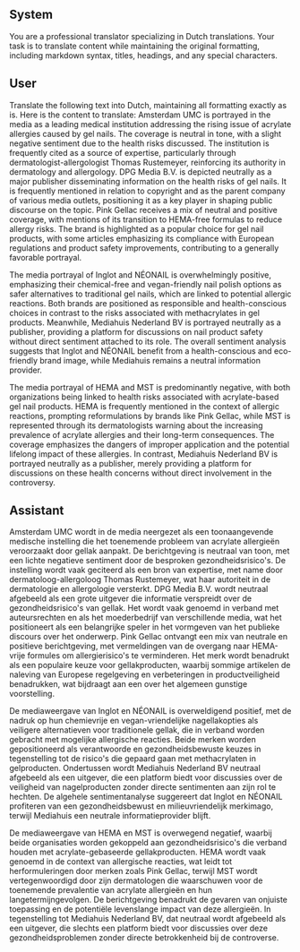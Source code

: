 ## System

You are a professional translator specializing in Dutch translations. 
Your task is to translate content while maintaining the original formatting, including markdown syntax, 
titles, headings, and any special characters.

## User

Translate the following text into Dutch, maintaining all formatting exactly as is.
Here is the content to translate:
Amsterdam UMC is portrayed in the media as a leading medical institution addressing the rising issue of acrylate allergies caused by gel nails. The coverage is neutral in tone, with a slight negative sentiment due to the health risks discussed. The institution is frequently cited as a source of expertise, particularly through dermatologist-allergologist Thomas Rustemeyer, reinforcing its authority in dermatology and allergology. DPG Media B.V. is depicted neutrally as a major publisher disseminating information on the health risks of gel nails. It is frequently mentioned in relation to copyright and as the parent company of various media outlets, positioning it as a key player in shaping public discourse on the topic. Pink Gellac receives a mix of neutral and positive coverage, with mentions of its transition to HEMA-free formulas to reduce allergy risks. The brand is highlighted as a popular choice for gel nail products, with some articles emphasizing its compliance with European regulations and product safety improvements, contributing to a generally favorable portrayal.

The media portrayal of Inglot and NÉONAIL is overwhelmingly positive, emphasizing their chemical-free and vegan-friendly nail polish options as safer alternatives to traditional gel nails, which are linked to potential allergic reactions. Both brands are positioned as responsible and health-conscious choices in contrast to the risks associated with methacrylates in gel products. Meanwhile, Mediahuis Nederland BV is portrayed neutrally as a publisher, providing a platform for discussions on nail product safety without direct sentiment attached to its role. The overall sentiment analysis suggests that Inglot and NÉONAIL benefit from a health-conscious and eco-friendly brand image, while Mediahuis remains a neutral information provider.

The media portrayal of HEMA and MST is predominantly negative, with both organizations being linked to health risks associated with acrylate-based gel nail products. HEMA is frequently mentioned in the context of allergic reactions, prompting reformulations by brands like Pink Gellac, while MST is represented through its dermatologists warning about the increasing prevalence of acrylate allergies and their long-term consequences. The coverage emphasizes the dangers of improper application and the potential lifelong impact of these allergies. In contrast, Mediahuis Nederland BV is portrayed neutrally as a publisher, merely providing a platform for discussions on these health concerns without direct involvement in the controversy.

## Assistant

Amsterdam UMC wordt in de media neergezet als een toonaangevende medische instelling die het toenemende probleem van acrylate allergieën veroorzaakt door gellak aanpakt. De berichtgeving is neutraal van toon, met een lichte negatieve sentiment door de besproken gezondheidsrisico's. De instelling wordt vaak geciteerd als een bron van expertise, met name door dermatoloog-allergoloog Thomas Rustemeyer, wat haar autoriteit in de dermatologie en allergologie versterkt. DPG Media B.V. wordt neutraal afgebeeld als een grote uitgever die informatie verspreidt over de gezondheidsrisico's van gellak. Het wordt vaak genoemd in verband met auteursrechten en als het moederbedrijf van verschillende media, wat het positioneert als een belangrijke speler in het vormgeven van het publieke discours over het onderwerp. Pink Gellac ontvangt een mix van neutrale en positieve berichtgeving, met vermeldingen van de overgang naar HEMA-vrije formules om allergierisico's te verminderen. Het merk wordt benadrukt als een populaire keuze voor gellakproducten, waarbij sommige artikelen de naleving van Europese regelgeving en verbeteringen in productveiligheid benadrukken, wat bijdraagt aan een over het algemeen gunstige voorstelling.

De mediaweergave van Inglot en NÉONAIL is overweldigend positief, met de nadruk op hun chemievrije en vegan-vriendelijke nagellakopties als veiligere alternatieven voor traditionele gellak, die in verband worden gebracht met mogelijke allergische reacties. Beide merken worden gepositioneerd als verantwoorde en gezondheidsbewuste keuzes in tegenstelling tot de risico's die gepaard gaan met methacrylaten in gelproducten. Ondertussen wordt Mediahuis Nederland BV neutraal afgebeeld als een uitgever, die een platform biedt voor discussies over de veiligheid van nagelproducten zonder directe sentimenten aan zijn rol te hechten. De algehele sentimentanalyse suggereert dat Inglot en NÉONAIL profiteren van een gezondheidsbewust en milieuvriendelijk merkimago, terwijl Mediahuis een neutrale informatieprovider blijft.

De mediaweergave van HEMA en MST is overwegend negatief, waarbij beide organisaties worden gekoppeld aan gezondheidsrisico's die verband houden met acrylate-gebaseerde gellakproducten. HEMA wordt vaak genoemd in de context van allergische reacties, wat leidt tot herformuleringen door merken zoals Pink Gellac, terwijl MST wordt vertegenwoordigd door zijn dermatologen die waarschuwen voor de toenemende prevalentie van acrylate allergieën en hun langetermijngevolgen. De berichtgeving benadrukt de gevaren van onjuiste toepassing en de potentiële levenslange impact van deze allergieën. In tegenstelling tot Mediahuis Nederland BV, dat neutraal wordt afgebeeld als een uitgever, die slechts een platform biedt voor discussies over deze gezondheidsproblemen zonder directe betrokkenheid bij de controverse.

